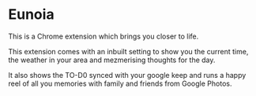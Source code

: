 # Eunoia

This is a Chrome extension which brings you closer to life.

This extension comes with an inbuilt setting to show you the current time, the weather in your area and mezmerising thoughts for the day.

It also shows the TO-D0 synced with your google keep and runs a happy reel of all you memories with family and friends from Google Photos.
